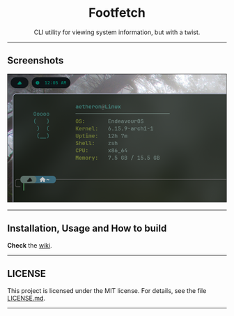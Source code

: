 <div align="center">
  <h1 align="center">Footfetch</h1>
  <p>
   CLI utility for viewing system information, but with a twist.
  </p>
</div>

---

## Screenshots

<p align="center"> <img src="https://raw.githubusercontent.com/aidendev0/footfetch/main/images/screenshot.png" alt="Screenshot" width="600"> </p>

---

## Installation, Usage and How to build

**Check** the [wiki](https://github.com/lobotomydev/footfetch/wiki).

---

## LICENSE

This project is licensed under the MIT license. For details, see the file [LICENSE.md](https://github.com/lobotomydev/footfetch/blob/main/LICENSE.md).

---
